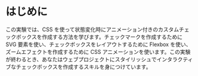 # はじめに

この実験では、CSS を使って状態変化時にアニメーション付きのカスタムチェックボックスを作成する方法を学びます。チェックマークを作成するために SVG 要素を使い、チェックボックスをレイアウトするために Flexbox を使い、ズームエフェクトを作成するために CSS アニメーションを使います。この実験が終わるとき、あなたはウェブプロジェクトにスタイリッシュでインタラクティブなチェックボックスを作成するスキルを身につけています。
